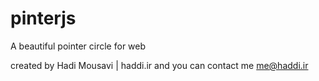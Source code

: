 # pinterjs
A beautiful pointer circle for web

created by Hadi Mousavi | haddi.ir and you can contact me me@haddi.ir
